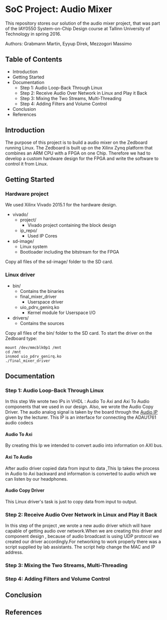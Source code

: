 # SoC Project: Audio Mixer

This repository stores our solution of the audio mixer project, that was part of the IAY0550 System-on-Chip Design course at Tallinn University of Technology in spring 2016.

Authors: Grabmann Martin, Eyyup Direk, Mezzogori Massimo

## Table of Contents

 - Introduction
 - Getting Started
 - Documentation
	 - Step 1: Audio Loop-Back Through Linux
	 - Step 2: Receive Audio Over Network in Linux and Play it Back
	 - Step 3: Mixing the Two Streams, Multi-Threading
	 - Step 4: Adding Filters and Volume Control
 - Conclusion
 - References

## Introduction
The purpose of this project is to build a audio mixer on the Zedboard running Linux. The Zedboard is built up on the Xilinx Zynq platform that combines an ARM CPU with a FPGA on one Chip. Therefore we had to develop a custom hardware design for the FPGA and write the software to control it from Linux. 


## Getting Started

### Hardware project
We used Xilinx Vivado 2015.1 for the hardware design. 
 - vivado/
	 - project/         
		 - Vivado project containing the block design
	 - ip_repo/        
		 - Used IP Cores
 - sd-image/
	 - Linux system
	 - Bootloader including the bitstream for the FPGA 
	 
Copy all files of the sd-image/ folder to the SD card.
	
### Linux driver

 - bin/
	 - Contains the binaries
	 - final_mixer_driver 
		 - Userspace driver
	 - uio_pdrv_genirq.ko
		 - Kernel module for Userspace I/O
 - drivers/
	 - Contains the sources

Copy all files of the bin/ folder to the SD card. To start the driver on the Zedboard type:

    mount /dev/mmcblk0p1 /mnt
    cd /mnt
    insmod uio_pdrv_genirq.ko
    ./final_mixer_driver


## Documentation
### Step 1: Audio Loop-Back Through Linux

In this step We  wrote two IPs in VHDL : Audio To Axi and Axi To Audio components that we used in our design. Also, we wrote the Audio Copy Driver.
The audio analog signal is taken by the board through the [Audio IP][1] given by the lecturer. This IP is an interface for connecting the ADAU1761 audio codecs

#### Audio To Axi
By creating this Ip we intended to convert  audio into information on AXI bus.
#### Axi To Audio
After audio driver copied data from input to data ,This Ip takes the process in Audio to Axi backward and information is converted to audio which we can listen by our headphones.
#### Audio Copy Driver
This Linux driver's task is just to copy data from input to output.

### Step 2: Receive Audio Over Network in Linux and Play it Back
In this step of the project ,we wrote  a new audio driver which will have capable of getting audio over network.When we are creating this driver and component design , because of audio broadcast is using UDP protocol we created our driver accordingly.For networking
to work properly there was a script supplied by lab assistants.
The script help change the MAC and IP address.

### Step 3: Mixing the Two Streams, Multi-Threading

### Step 4: Adding Filters and Volume Control

## Conclusion

## References

[1]: https://github.com/ems-kl/zedboard_audio "Audio IP"


